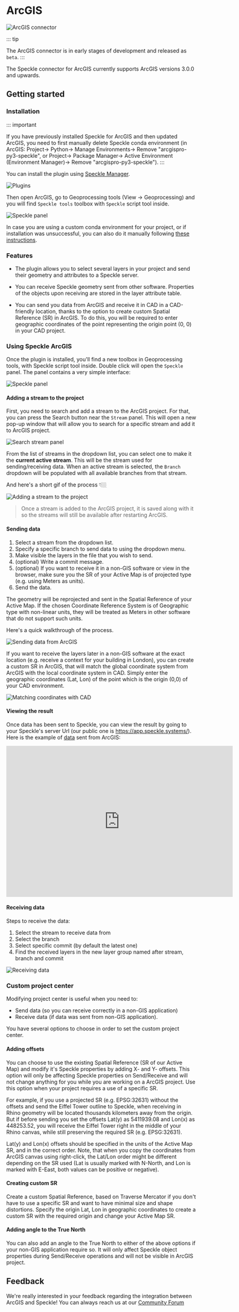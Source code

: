 # ArcGIS

![ArcGIS connector](./img-arcgis/main.png)

::: tip

The ArcGIS connector is in early stages of development and released as `beta`.
:::

The Speckle connector for ArcGIS currently supports ArcGIS versions 3.0.0 and upwards.

## Getting started

### Installation

::: important

If you have previously installed Speckle for ArcGIS and then updated ArcGIS, you need to first manually delete Speckle conda environment (in ArcGIS: Project-> Python-> Manage Environments-> Remove "arcgispro-py3-speckle", or Project-> Package Manager-> Active Environment (Environment Manager)-> Remove "arcgispro-py3-speckle").
:::

You can install the plugin using [Speckle Manager](https://speckle.systems/download/).

![Plugins](./img-arcgis/arcgis-speckle-manager.png)


Then open ArcGIS, go to Geoprocessing tools (View -> Geoprocessing) and you will find `Speckle tools` toolbox with `Speckle` script tool inside. 

![Speckle panel](./img-arcgis/arcgis-geoprocessing.png)

In case you are using a custom conda environment for your project, or if installation was unsuccessful, you can also do it manually following [these instructions](https://github.com/specklesystems/speckle-arcgis/tree/main/speckle_arcgis_installer).


### Features

 - The plugin allows you to select several layers in your project and send their geometry and attributes to a Speckle server.

 - You can receive Speckle geometry sent from other software. Properties of the objects upon receiving are stored in the layer attribute table.

 - You can send you data from ArcGIS and receive it in CAD in a CAD-friendly location, thanks to the option to create custom Spatial Reference (SR) in ArcGIS. To do this, you will be required to enter geographic coordinates of the point representing the origin point (0, 0) in your CAD project.

### Using Speckle ArcGIS

Once the plugin is installed, you'll find a new toolbox in Geoprocessing tools, with Speckle script tool inside. Double click will open the `Speckle` panel. The panel contains a very simple interface: 

![Speckle panel](./img-arcgis/interface.png)


#### Adding a stream to the project

First, you need to search and add a stream to the ArcGIS project. For that, you can press the Search button near the `Stream` panel. This will open a new pop-up window that will allow you to search for a specific stream and add it to ArcGIS project.

![Search stream panel](./img-arcgis/add_stream_img.png)

From the list of streams in the dropdown list, you can select one to make it the **current active stream**. This will be the stream used for sending/receiving data. When an active stream is selected, the `Branch` dropdown will be populated with all available branches from that stream.

And here's a short gif of the process 👇🏼

![Adding a stream to the project](./img-arcgis/add_stream_gif.gif)

> Once a stream is added to the ArcGIS project, it is saved along with it so the streams will still be available after restarting ArcGIS.


#### Sending data


1. Select a stream from the dropdown list.
2. Specify a specific branch to send data to using the dropdown menu.
3. Make visible the layers in the file that you wish to send.
4. (optional) Write a commit message.
5. (optional) If you want to receive it in a non-GIS software or view in the browser, make sure you the SR of your Active Map is of projected type (e.g. using Meters as units).
5. Send the data.

The geometry will be reprojected and sent in the Spatial Reference of your Active Map. If the chosen Coordinate Reference System is of Geographic type with non-linear units, they will be treated as Meters in other software that do not support such units.

Here's a quick walkthrough of the process.

![Sending data from ArcGIS](./img-arcgis/send.gif)

If you want to receive the layers later in a non-GIS software at the exact location (e.g. receive a context for your building in London), you can create a custom SR in ArcGIS, that will match the global coordinate system from ArcGIS with the local coordinate system in CAD. Simply enter the geographic coordinates (Lat, Lon) of the point which is the origin (0,0) of your CAD environment. 

![Matching coordinates with CAD](./img-arcgis/custom_sr.gif)

#### Viewing the result

Once data has been sent to Speckle, you can view the result by going to your Speckle's server Url (our public one is https://app.speckle.systems/). Here is the example of [data](https://www.diva-gis.org/gdata) sent from ArcGIS: 

<iframe title="Speckle" src="https://app.speckle.systems/projects/55a29f3e9d/models/e9f320ca1c@1f8b3ca162#embed=%7B%22isEnabled%22%3Atrue%7D" width="600" height="400" frameborder="0"></iframe>

#### Receiving data

Steps to receive the data:

1. Select the stream to receive data from
2. Select the branch
3. Select specific commit (by default the latest one)
4. Find the received layers in the new layer group named after stream, branch and commit

![Receiving data](./img-arcgis/receive.gif)


### Custom project center
Modifying project center is useful when you need to: 
 - Send data (so you can receive correctly in a non-GIS application)
 - Receive data (if data was sent from non-GIS application).

You have several options to choose in order to set the custom project center. 

#### Adding offsets
You can choose to use the existing Spatial Reference (SR of our Active Map) and modify it's Speckle properties by adding X- and Y- offsets. This option will only be affecting Speckle properties on Send/Receive and will not change anything for you while you are working on a ArcGIS project. Use this option when your project requires a use of a specific SR. 

For example, if you use a projected SR (e.g. EPSG:32631) without the offsets and send the Eiffel Tower outline to Speckle, when receiving in Rhino geometry will be located thousands kilometers away from the origin. But if before sending you set the offsets Lat(y) as 5411939.08 and Lon(x) as 448253.52, you will receive the Eiffel Tower right in the middle of your Rhino canvas, while still preserving the required SR (e.g. EPSG:32631). 

Lat(y) and Lon(x) offsets should be specified in the units of the Active Map SR, and in the correct order. Note, that when you copy the coordinates from ArcGIS canvas using right-click, the Lat/Lon order might be different depending on the SR used (Lat is usually marked with N-North, and Lon is marked with E-East, both values can be positive or negative). 

#### Creating custom SR
Create a custom Spatial Reference, based on Traverse Mercator if you don't have to use a specific SR and want to have minimal size and shape distortions. Specify the origin Lat, Lon in geographic coordinates to create a custom SR with the required origin and change your Active Map SR. 

#### Adding angle to the True North
You can also add an angle to the True North to either of the above options if your non-GIS application require so. It will only affect Speckle object properties during Send/Receive operations and will not be visible in ArcGIS project.


## Feedback

We're really interested in your feedback regarding the integration between ArcGIS and Speckle! You can always reach us at our [Community Forum](https://speckle.community)
